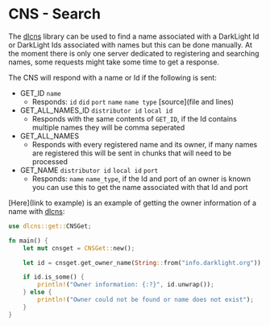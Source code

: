 # CNS - Search

The [dlcns]() library can be used to find a name associated with a DarkLight Id or DarkLight Ids associated with names
but this can be done manually. At the moment there is only one server dedicated to registering and searching names,
some requests might take some time to get a response.

The CNS will respond with a name or Id if the following is sent:
- GET_ID ``name``
    - Responds: ``id`` ``did`` ``port`` ``name`` ``name type`` [source](file and lines)
- GET_ALL_NAMES_ID ``distributor id`` ``local id``
    - Responds with the same contents of ``GET_ID``, if the Id contains multiple names they will be comma seperated
- GET_ALL_NAMES
    - Responds with every registered name and its owner, if many names are registered this will be sent in chunks that will need to be processed
- GET_NAME ``distributor id`` ``local id`` ``port``
    - Responds: ``name`` ``name_type``, if the Id and port of an owner is known you can use this to get the name associated with that Id and port

[Here](link to example) is an example of getting the owner information of a name with [dlcns]():
```rust
use dlcns::get::CNSGet;

fn main() {
    let mut cnsget = CNSGet::new();

    let id = cnsget.get_owner_name(String::from("info.darklight.org"));

    if id.is_some() {
        println!("Owner information: {:?}", id.unwrap());
    } else {
        println!("Owner could not be found or name does not exist");
    }
}

```
